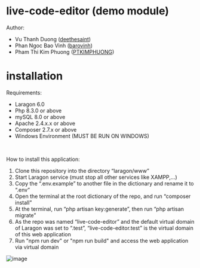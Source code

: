# live-code-editor (demo module)
Author:
- Vu Thanh Duong (<a href="">deethesaint</a>)
- Phan Ngoc Bao Vinh (<a href="">barovinh</a>)
- Pham Thi Kim Phuong (<a href="">PTKIMPHUONG</a>)
# installation

Requirements:
- Laragon 6.0
- Php 8.3.0 or above
- mySQL 8.0 or above
- Apache 2.4.x.x or above
- Composer 2.7.x or above
- Windows Environment (MUST BE RUN ON WINDOWS)
<br>

How to install this application:

1. Clone this repository into the directory “laragon/www”
2. Start Laragon service (must stop all other services like XAMPP,…)
3. Copy the “.env.example” to another file in the dictionary and rename it to “.env”
4. Open the terminal at the root dictionary of the repo, and run “composer install”
5. At the terminal, run “php artisan key:generate”, then run “php artisan migrate”
6. As the repo was named “live-code-editor” and the default virtual domain of Laragon was set to “.test”, “live-code-editor.test” is the virtual domain of this web application
7. Run "npm run dev" or "npm run build" and access the web application via virtual domain

![image](https://github.com/user-attachments/assets/b2d1cf60-226e-4413-85b6-cf64e8537ac2)
